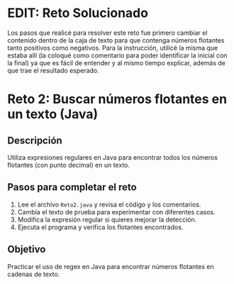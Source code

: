 # EDIT: Reto Solucionado

Los pasos que realicé para resolver este reto fue primero cambiar el contenido dentro de la caja de texto para que contenga números flotantes tanto positivos como negativos. Para la instrucción, utilicé la misma que estaba allí (la coloqué como comentario para poder identificar la inicial con la final) ya que es fácil de entender y al mismo tiempo explicar, además de que trae el resultado esperado.

# Reto 2: Buscar números flotantes en un texto (Java)

## Descripción
Utiliza expresiones regulares en Java para encontrar todos los números flotantes (con punto decimal) en un texto.

## Pasos para completar el reto
1. Lee el archivo `Reto2.java` y revisa el código y los comentarios.
2. Cambia el texto de prueba para experimentar con diferentes casos.
3. Modifica la expresión regular si quieres mejorar la detección.
4. Ejecuta el programa y verifica los flotantes encontrados.

## Objetivo
Practicar el uso de regex en Java para encontrar números flotantes en cadenas de texto.
